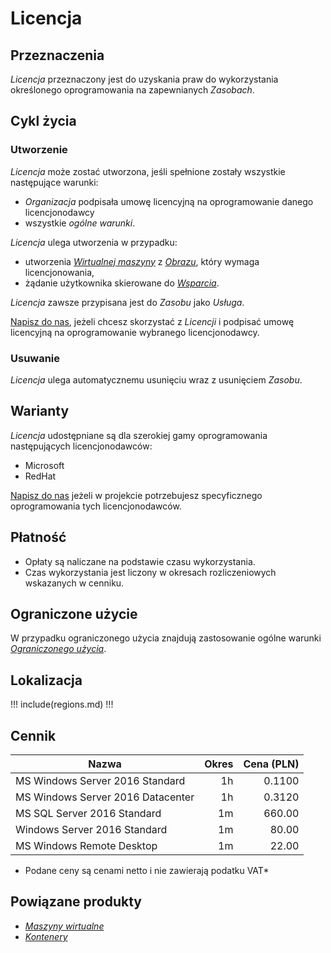 # Licencja

## Przeznaczenia

*Licencja* przeznaczony jest do uzyskania praw do wykorzystania określonego oprogramowania na zapewnianych *Zasobach*.

## Cykl życia

### Utworzenie

*Licencja* może zostać utworzona, jeśli spełnione zostały wszystkie następujące warunki:

* *Organizacja* podpisała umowę licencyjną na oprogramowanie danego licencjonodawcy
* wszystkie *ogólne warunki*.

*Licencja* ulega utworzenia w przypadku:

* utworzenia *[Wirtualnej maszyny]()* z *[Obrazu]()*, który wymaga licencjonowania,
* żądanie użytkownika skierowane do *[Wsparcia]()*.

*Licencja* zawsze przypisana jest do *Zasobu* jako *Usługa*.

[Napisz do nas](), jeżeli chcesz skorzystać z *Licencji* i podpisać umowę licencyjną na oprogramowanie wybranego licencjonodawcy.

### Usuwanie

*Licencja* ulega automatycznemu usunięciu wraz z usunięciem *Zasobu*.

## Warianty

*Licencja* udostępniane są dla szerokiej gamy oprogramowania następujących licencjonodawców:

* Microsoft
* RedHat

[Napisz do nas]() jeżeli w projekcie potrzebujesz specyficznego oprogramowania tych licencjonodawców.

## Płatność

* Opłaty są naliczane na podstawie czasu wykorzystania.
* Czas wykorzystania jest liczony w okresach rozliczeniowych wskazanych w cenniku.

## Ograniczone użycie

W przypadku ograniczonego użycia znajdują zastosowanie ogólne warunki *[Ograniczonego użycia]()*.

## Lokalizacja

!!! include(regions.md) !!!

## Cennik

Nazwa                             |  Okres | Cena (PLN)
--------------------------------- | -----: | ---------:
MS Windows Server 2016 Standard   |     1h |     0.1100
MS Windows Server 2016 Datacenter |     1h |     0.3120
MS SQL Server 2016 Standard       |     1m |     660.00
Windows Server 2016 Standard      |     1m |      80.00
MS Windows Remote Desktop         |     1m |      22.00

* Podane ceny są cenami netto i nie zawierają podatku VAT*

## Powiązane produkty

* *[Maszyny wirtualne]()*
* *[Kontenery]()*
